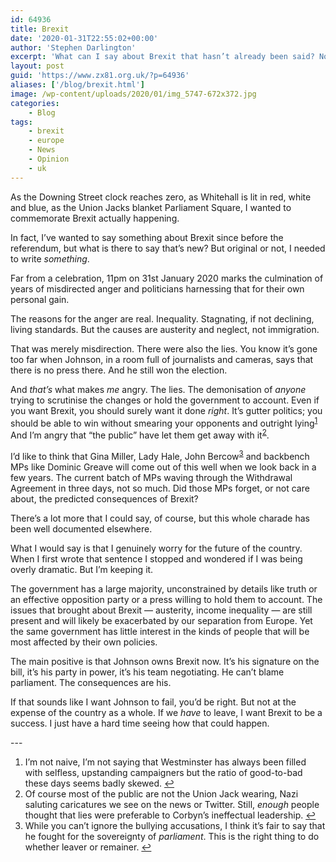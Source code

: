```yaml
---
id: 64936
title: Brexit
date: '2020-01-31T22:55:02+00:00'
author: 'Stephen Darlington'
excerpt: 'What can I say about Brexit that hasn’t already been said? Nothing much, it turns out, but I wanted to say something. '
layout: post
guid: 'https://www.zx81.org.uk/?p=64936'
aliases: ['/blog/brexit.html']
image: /wp-content/uploads/2020/01/img_5747-672x372.jpg
categories:
    - Blog
tags:
    - brexit
    - europe
    - News
    - Opinion
    - uk
---
```


As the Downing Street clock reaches zero, as Whitehall is lit in red, white and blue, as the Union Jacks blanket Parliament Square, I wanted to commemorate Brexit actually happening.

In fact, I’ve wanted to say something about Brexit since before the referendum, but what is there to say that’s new? But original or not, I needed to write *something*.

Far from a celebration, 11pm on 31st January 2020 marks the culmination of years of misdirected anger and politicians harnessing that for their own personal gain.

The reasons for the anger are real. Inequality. Stagnating, if not declining, living standards. But the causes are austerity and neglect, not immigration.

That was merely misdirection. There were also the lies. You know it’s gone too far when Johnson, in a room full of journalists and cameras, says that there is no press there. And he still won the election.

And *that’s* what makes *me* angry. The lies. The demonisation of *anyone* trying to scrutinise the changes or hold the government to account. Even if you want Brexit, you should surely want it done *right*. It’s gutter politics; you should be able to win without smearing your opponents and outright lying<sup>[1](#fn1-15943 "see footnote")</sup> And I’m angry that “the public” have let them get away with it<sup>[2](#fn2-15943 "see footnote")</sup>.

I’d like to think that Gina Miller, Lady Hale, John Bercow<sup>[3](#fn3-15943 "see footnote")</sup> and backbench MPs like Dominic Greave will come out of this well when we look back in a few years. The current batch of MPs waving through the Withdrawal Agreement in three days, not so much. Did those MPs forget, or not care about, the predicted consequences of Brexit?

There’s a lot more that I could say, of course, but this whole charade has been well documented elsewhere.

What I would say is that I genuinely worry for the future of the country. When I first wrote that sentence I stopped and wondered if I was being overly dramatic. But I’m keeping it.

The government has a large majority, unconstrained by details like truth or an effective opposition party or a press willing to hold them to account. The issues that brought about Brexit — austerity, income inequality — are still present and will likely be exacerbated by our separation from Europe. Yet the same government has little interest in the kinds of people that will be most affected by their own policies.

The main positive is that Johnson owns Brexit now. It’s his signature on the bill, it’s his party in power, it’s his team negotiating. He can’t blame parliament. The consequences are his.

If that sounds like I want Johnson to fail, you’d be right. But not at the expense of the country as a whole. If we *have* to leave, I want Brexit to be a success. I just have a hard time seeing how that could happen.

<div class="footnotes">---

1. I’m not naive, I’m not saying that Westminster has always been filled with selfless, upstanding campaigners but the ratio of good-to-bad these days seems badly skewed. [↩︎](#fnr1-15943 "return to article")
2. Of course most of the public are not the Union Jack wearing, Nazi saluting caricatures we see on the news or Twitter. Still, *enough* people thought that lies were preferable to Corbyn’s ineffectual leadership. [↩︎](#fnr2-15943 "return to article")
3. While you can’t ignore the bullying accusations, I think it’s fair to say that he fought for the sovereignty of *parliament*. This is the right thing to do whether leaver or remainer. [↩︎](#fnr3-15943 "return to article")

</div>